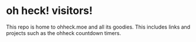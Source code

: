 # oh heck! visitors!
This repo is home to ohheck.moe and all its goodies. This includes links and projects such as the ohheck countdown timers.
